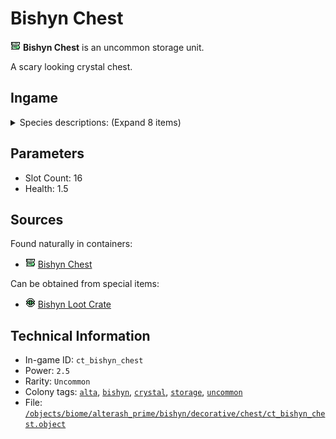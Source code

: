 # Bishyn Chest

<img src="https://raw.githubusercontent.com/Ceterai/Enternia/main/objects/biome/alterash_prime/bishyn/decorative/chest/icon.png" alt="Bishyn Chest icon" loading="lazy" height=16px width="auto" /> **Bishyn Chest** is an uncommon storage unit.

A scary looking crystal chest.

## Ingame

<details markdown="1"><summary>Species descriptions: (Expand 8 items)</summary>

- Alta: Probably the most compact peace of bishyn furniture. Holds quite a lot for its size aswell.
- Apex: Yeah, a poisonous chest... Really?
- Avian: Something doesn't feel right with that chest.
- Floran: Floran won't open it.
- Glitch: Cautious. This chest is wrapped in some crystal outgrowth.
- Human: A pretty rough chest wrapped in crystals.
- Hylotl: Won't open it. It has toxic crystals around it.
- Novakid: Some kind of crystals are growin' around this chest.

</details>

## Parameters

- Slot Count: 16  
- Health: 1.5

## Sources

Found naturally in containers:

- <img src="https://raw.githubusercontent.com/Ceterai/Enternia/main/objects/biome/alterash_prime/bishyn/decorative/chest/icon.png" alt="Bishyn Chest icon" loading="lazy" height=16px width="auto" /> [Bishyn Chest](https://ceterai.github.io/MyEnternia/Wiki/BishynChest)

Can be obtained from special items:

- <img src="https://raw.githubusercontent.com/Ceterai/Enternia/main/items/active/alta/loot/biome/ct_bishyn_loot.png" alt="Bishyn Loot Crate icon" loading="lazy" height=16px width="auto" /> [Bishyn Loot Crate](https://ceterai.github.io/MyEnternia/Wiki/BishynLootCrate)

## Technical Information

- In-game ID: `ct_bishyn_chest`
- Power: `2.5`
- Rarity: `Uncommon`
- Colony tags: [`alta`](https://ceterai.github.io/MyEnternia/Wiki/Tags/Alta), [`bishyn`](https://ceterai.github.io/MyEnternia/Wiki/Tags/Bishyn), [`crystal`](https://ceterai.github.io/MyEnternia/Wiki/Tags/Crystal), [`storage`](https://ceterai.github.io/MyEnternia/Wiki/Tags/Storage), [`uncommon`](https://ceterai.github.io/MyEnternia/Wiki/Tags/Uncommon)
- File: [`/objects/biome/alterash_prime/bishyn/decorative/chest/ct_bishyn_chest.object`](https://github.com/Ceterai/Enternia/blob/main/objects/biome/alterash_prime/bishyn/decorative/chest/ct_bishyn_chest.object)
